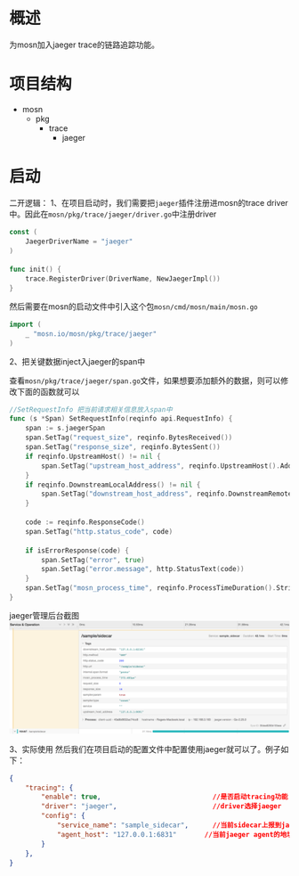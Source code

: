 # 概述

为mosn加入jaeger trace的链路追踪功能。


# 项目结构
- mosn
  - pkg
    - trace
      - jaeger

# 启动

二开逻辑：
1、在项目启动时，我们需要把`jaeger`插件注册进mosn的trace driver中。因此在`mosn/pkg/trace/jaeger/driver.go`中注册driver

```go
const (
	JaegerDriverName = "jaeger"
)

func init() {
	trace.RegisterDriver(DriverName, NewJaegerImpl())
}

```

然后需要在mosn的启动文件中引入这个包`mosn/cmd/mosn/main/mosn.go`

```go
import (
    _ "mosn.io/mosn/pkg/trace/jaeger"
)
```

2、把关键数据inject入jaeger的span中

查看`mosn/pkg/trace/jaeger/span.go`文件，如果想要添加额外的数据，则可以修改下面的函数就可以

```go
//SetRequestInfo 把当前请求相关信息放入span中
func (s *Span) SetRequestInfo(reqinfo api.RequestInfo) {
	span := s.jaegerSpan
	span.SetTag("request_size", reqinfo.BytesReceived())
	span.SetTag("response_size", reqinfo.BytesSent())
	if reqinfo.UpstreamHost() != nil {
		span.SetTag("upstream_host_address", reqinfo.UpstreamHost().AddressString())
	}
	if reqinfo.DownstreamLocalAddress() != nil {
		span.SetTag("downstream_host_address", reqinfo.DownstreamRemoteAddress().String())
	}

	code := reqinfo.ResponseCode()
	span.SetTag("http.status_code", code)

	if isErrorResponse(code) {
		span.SetTag("error", true)
		span.SetTag("error.message", http.StatusText(code))
	}
	span.SetTag("mosn_process_time", reqinfo.ProcessTimeDuration().String())
}
```
jaeger管理后台截图
![alt screenshots](images/screenshots.png "jaeger screenshots")

3、实际使用
然后我们在项目启动的配置文件中配置使用jaeger就可以了。例子如下：

```json
{
    "tracing": {
        "enable": true,                            //是否启动tracing功能
        "driver": "jaeger",                        //driver选择jaeger
        "config": {
            "service_name": "sample_sidecar",      //当前sidecar上报到jaeger的服务名称，建议【应用服务名_sidecar】,不设置则默认值为：default_sidecar
            "agent_host": "127.0.0.1:6831"       //当前jaeger agent的地址，不设置则默认值为：0.0.0.0:6831
        }
    },
}
```